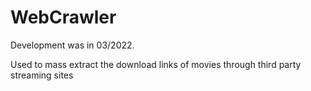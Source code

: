 # WebCrawler

Development was in 03/2022.

Used to mass extract the download links of movies through third party streaming sites
